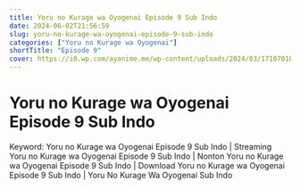 ```yaml
---
title: Yoru no Kurage wa Oyogenai Episode 9 Sub Indo
date: 2024-06-02T21:56:59
slug: yoru-no-kurage-wa-oyogenai-episode-9-sub-indo
categories: ["Yoru no Kurage wa Oyogenai"]
shortTitle: "Episode 9"
cover: https://i0.wp.com/ayanime.me/wp-content/uploads/2024/03/1710701829-6268-141827.jpg
---
```


# Yoru no Kurage wa Oyogenai Episode 9 Sub Indo

<iframe-loader iframe-src1="" iframe-src2="https://drive.google.com/file/d/1TifPj6DOaO0E-E5P-f_nKc4YT9hDYl9O/preview"></iframe-loader>

Keyword:
Yoru no Kurage wa Oyogenai Episode 9 Sub Indo | Streaming Yoru no Kurage wa Oyogenai Episode 9 Sub Indo | Nonton Yoru no Kurage wa Oyogenai Episode 9 Sub Indo | Download Yoru no Kurage wa Oyogenai Episode 9 Sub Indo | Yoru No Kurage Wa Oyogenai Sub Indo

